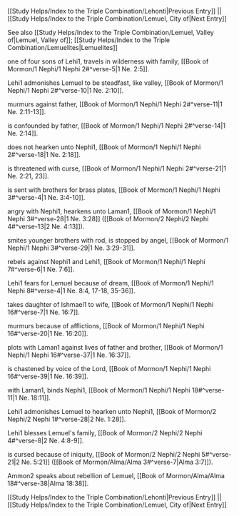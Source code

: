 [[Study Helps/Index to the Triple Combination/Lehonti|Previous Entry]]  ||  [[Study Helps/Index to the Triple Combination/Lemuel, City of|Next Entry]]

 See also [[Study Helps/Index to the Triple Combination/Lemuel, Valley of|Lemuel, Valley of]]; [[Study Helps/Index to the Triple Combination/Lemuelites|Lemuelites]]

 one of four sons of Lehi1, travels in wilderness with family, [[Book of Mormon/1 Nephi/1 Nephi 2#^verse-5|1 Ne. 2:5]].

 Lehi1 admonishes Lemuel to be steadfast, like valley, [[Book of Mormon/1 Nephi/1 Nephi 2#^verse-10|1 Ne. 2:10]].

 murmurs against father, [[Book of Mormon/1 Nephi/1 Nephi 2#^verse-11|1 Ne. 2:11-13]].

 is confounded by father, [[Book of Mormon/1 Nephi/1 Nephi 2#^verse-14|1 Ne. 2:14]].

 does not hearken unto Nephi1, [[Book of Mormon/1 Nephi/1 Nephi 2#^verse-18|1 Ne. 2:18]].

 is threatened with curse, [[Book of Mormon/1 Nephi/1 Nephi 2#^verse-21|1 Ne. 2:21, 23]].

 is sent with brothers for brass plates, [[Book of Mormon/1 Nephi/1 Nephi 3#^verse-4|1 Ne. 3:4-10]].

 angry with Nephi1, hearkens unto Laman1, [[Book of Mormon/1 Nephi/1 Nephi 3#^verse-28|1 Ne. 3:28]] ([[Book of Mormon/2 Nephi/2 Nephi 4#^verse-13|2 Ne. 4:13]]).

 smites younger brothers with rod, is stopped by angel, [[Book of Mormon/1 Nephi/1 Nephi 3#^verse-29|1 Ne. 3:29-31]].

 rebels against Nephi1 and Lehi1, [[Book of Mormon/1 Nephi/1 Nephi 7#^verse-6|1 Ne. 7:6]].

 Lehi1 fears for Lemuel because of dream, [[Book of Mormon/1 Nephi/1 Nephi 8#^verse-4|1 Ne. 8:4, 17-18, 35-36]].

 takes daughter of Ishmael1 to wife, [[Book of Mormon/1 Nephi/1 Nephi 16#^verse-7|1 Ne. 16:7]].

 murmurs because of afflictions, [[Book of Mormon/1 Nephi/1 Nephi 16#^verse-20|1 Ne. 16:20]].

 plots with Laman1 against lives of father and brother, [[Book of Mormon/1 Nephi/1 Nephi 16#^verse-37|1 Ne. 16:37]].

 is chastened by voice of the Lord, [[Book of Mormon/1 Nephi/1 Nephi 16#^verse-39|1 Ne. 16:39]].

 with Laman1, binds Nephi1, [[Book of Mormon/1 Nephi/1 Nephi 18#^verse-11|1 Ne. 18:11]].

 Lehi1 admonishes Lemuel to hearken unto Nephi1, [[Book of Mormon/2 Nephi/2 Nephi 1#^verse-28|2 Ne. 1:28]].

 Lehi1 blesses Lemuel's family, [[Book of Mormon/2 Nephi/2 Nephi 4#^verse-8|2 Ne. 4:8-9]].

 is cursed because of iniquity, [[Book of Mormon/2 Nephi/2 Nephi 5#^verse-21|2 Ne. 5:21]] ([[Book of Mormon/Alma/Alma 3#^verse-7|Alma 3:7]]).

 Ammon2 speaks about rebellion of Lemuel, [[Book of Mormon/Alma/Alma 18#^verse-38|Alma 18:38]].

[[Study Helps/Index to the Triple Combination/Lehonti|Previous Entry]]  ||  [[Study Helps/Index to the Triple Combination/Lemuel, City of|Next Entry]]